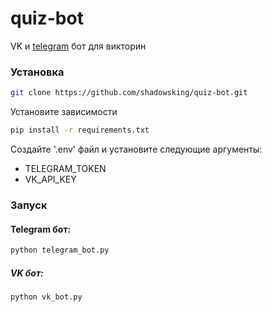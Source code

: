# quiz-bot
VK и [telegram](https://t.me/QuizQuestionsTgBot) бот для викторин


### Установка

```bash
git clone https://github.com/shadowsking/quiz-bot.git
```

Установите зависимости
```bash
pip install -r requirements.txt
```

Создайте '.env' файл и установите следующие аргументы:
- TELEGRAM_TOKEN
- VK_API_KEY


### Запуск
#### Telegram бот:
```bash
python telegram_bot.py
```

##### VK бот:
```bash
python vk_bot.py
```
